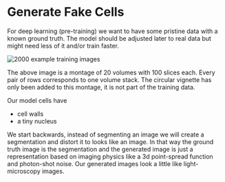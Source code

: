 # Generate Fake Cells

For deep learning (pre-training) we want to have some pristine data with a known ground truth. The model should be adjusted later to real data but might need less of it and/or train faster.

![2000 example training images](images/montage_black.jpg)

The above image is a montage of 20 volumes with 100 slices each. Every pair of rows corresponds to one volume stack. The circular vignette has only been added to this montage, it is not part of the training data. 

Our model cells have
- cell walls
- a tiny nucleus

We start backwards, instead of segmenting an image we will create a segmentation and distort it to looks like an image. In that way the ground truth image is the segmentation and the generated image is just a representation based on imaging physics like a 3d point-spread function and photon-shot noise. Our generated images look a little like light-microscopy images.
